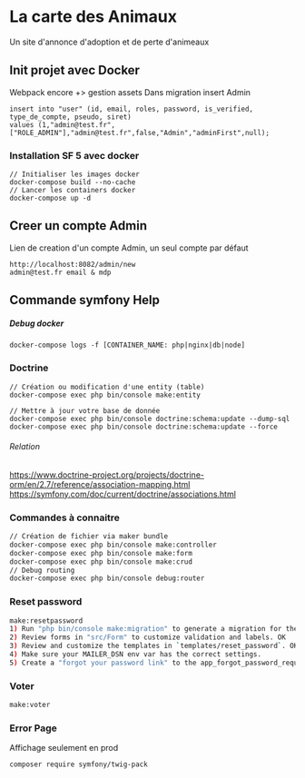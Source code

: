 # La carte des Animaux
Un site d'annonce d'adoption et de perte d'animeaux

## Init projet avec Docker
Webpack encore +> gestion assets
Dans migration insert Admin
```
insert into "user" (id, email, roles, password, is_verified, type_de_compte, pseudo, siret)
values (1,"admin@test.fr",["ROLE_ADMIN"],"admin@test.fr",false,"Admin","adminFirst",null);
```
### Installation SF 5 avec docker
```
// Initialiser les images docker
docker-compose build --no-cache
// Lancer les containers docker
docker-compose up -d
```

## Creer un compte Admin
Lien de creation d'un compte Admin, un seul compte par défaut
```
http://localhost:8082/admin/new 
admin@test.fr email & mdp
```

## Commande symfony Help

##### Debug docker
```
docker-compose logs -f [CONTAINER_NAME: php|nginx|db|node]
```

### Doctrine
```
// Création ou modification d'une entity (table)
docker-compose exec php bin/console make:entity

// Mettre à jour votre base de donnée
docker-compose exec php bin/console doctrine:schema:update --dump-sql
docker-compose exec php bin/console doctrine:schema:update --force
```
###### Relation
https://www.doctrine-project.org/projects/doctrine-orm/en/2.7/reference/association-mapping.html
https://symfony.com/doc/current/doctrine/associations.html

### Commandes à connaitre 
```bash
// Création de fichier via maker bundle
docker-compose exec php bin/console make:controller
docker-compose exec php bin/console make:form
docker-compose exec php bin/console make:crud
// Debug routing
docker-compose exec php bin/console debug:router
```

### Reset password
````bash
make:resetpassword
1) Run "php bin/console make:migration" to generate a migration for the new "App\Entity\ResetPasswordRequest" entity. OK
2) Review forms in "src/Form" to customize validation and labels. OK
3) Review and customize the templates in `templates/reset_password`. OK
4) Make sure your MAILER_DSN env var has the correct settings.
5) Create a "forgot your password link" to the app_forgot_password_request route on your login form. OK
````

### Voter
````bash
make:voter

````

### Error Page
Affichage seulement en prod
````bash
composer require symfony/twig-pack
````